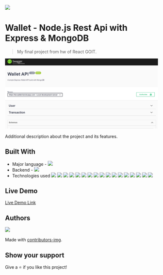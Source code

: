 ![](https://img.shields.io/badge/CatsRevenants-blueviolet)

# Wallet - Node.js Rest Api with Express & MongoDB

> My final project from hw of React GOIT.

![screenshot](./public/readme.png)

Additional description about the project and its features.

## Built With

- Major language - ![](https://img.shields.io/badge/JavaScript-blueviolet)
- Backend - ![](https://img.shields.io/badge/NODE.js-blueviolet)
- Technologies used ![](https://img.shields.io/badge/express-blueviolet)
  ![](https://img.shields.io/badge/nodemon-blueviolet)
  ![](https://img.shields.io/badge/mongoose-blueviolet)
  ![](https://img.shields.io/badge/nodemailer-blueviolet)
  ![](https://img.shields.io/badge/jsonwebtoken-blueviolet)
  ![](https://img.shields.io/badge/gravatar-blueviolet)
  ![](https://img.shields.io/badge/cloudinary-blueviolet)
  ![](https://img.shields.io/badge/jest-blueviolet)
  ![](https://img.shields.io/badge/bcryptjs-blueviolet)
  ![](https://img.shields.io/badge/swagger-jsdoc-blueviolet)
  ![](https://img.shields.io/badge/swagger-ui-blueviolet)
  ![](https://img.shields.io/badge/swagger-ui/express-blueviolet)
  ![](https://img.shields.io/badge/passport-jwt-blueviolet)
  ![](https://img.shields.io/badge/passport-blueviolet)
  ![](https://img.shields.io/badge/mongodb-blueviolet)
  ![](https://img.shields.io/badge/joi-blueviolet)
  ![](https://img.shields.io/badge/dateformat-blueviolet)

## Live Demo

[Live Demo Link](https://be-wallet.herokuapp.com/api-docs/)

## Authors

<a href="https://github.com/yaroslav-uaa/be-wallet/graphs/contributors">
  <img src="https://contrib.rocks/image?repo=yaroslav-uaa/be-wallet" />
</a>

Made with [contributors-img](https://contrib.rocks).

## Show your support

Give a ⭐️ if you like this project!
